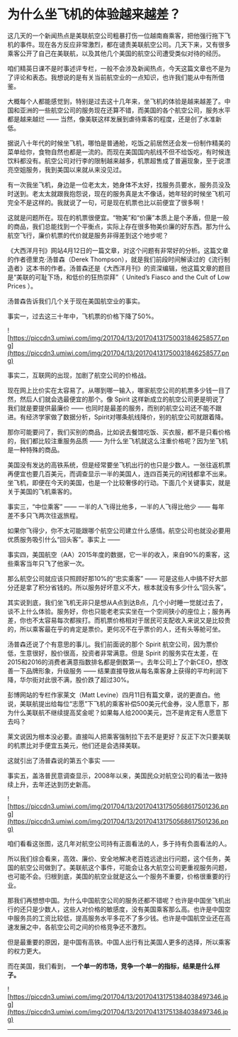 # 为什么坐飞机的体验越来越差？

这几天的一个新闻热点是美联航空公司粗暴打伤一位越南裔乘客，把他强行拖下飞机的事件。现在各方反应非常激烈，都在谴责美联航空公司。几天下来，又有很多乘客公开了自己在美联航，以及其他几个美国的航空公司遭受类似对待的经历。

咱们精英日课不是时事述评专栏，一般不会涉及新闻热点，今天这篇文章也不是为了评论和表态。我想说的是有关当前航空业的一点知识，也许我们能从中有所借鉴。

大概每个人都能感觉到，特别是过去这十几年来，坐飞机的体验是越来越差了。中国和亚洲的一些航空公司的服务现在还算不错，而美国的各个航空公司，服务水平都是越来越烂 —— 当然，像美联这样发展到虐待乘客的程度，还是创了水准新低。

据说八十年代的时候坐飞机，哪怕是普通舱，吃饭之前居然还会发一份制作精美的菜单给你，食物自然也都是一流的。而现在美国国内航线不但不给饭吃，有时候连饮料都没有。航空公司对行李的限制越来越多，机票超售成了普遍现象，至于说漂亮空姐服务，我到美国以来就从来没见过。

有一次我坐飞机，身边是一位老太太，她身体不太好，找服务员要水，服务员没及时送到。老太太就跟我抱怨说，现在的服务真是太不像话，她年轻的时候坐飞机可完全不是这样的。我就说了一句，可是现在机票也比以前便宜了很多啊！

这就是问题所在。现在的机票很便宜。“物美”和“价廉”本质上是个矛盾，但是一般的商品，我们总能找到一个平衡点，实际上存在很多物美价廉的好东西。那为什么航空飞行，廉价机票的代价就是服务非得差到这个地步呢？

《大西洋月刊》网站4月12日的一篇文章，对这个问题有非常好的分析。这篇文章的作者德里克·汤普森（Derek Thompson），就是我们前段时间解读过的《流行制造者》这本书的作者。汤普森还是《大西洋月刊》的资深编辑，他这篇文章的题目是“美联的可耻下场，和低价的狂热崇拜”（ United’s Fiasco and the Cult of Low Prices ）。

汤普森告诉我们几个关于现在美国航空业的事实。

事实一，过去这三十年中，飞机票的价格下降了50%。 

![https://piccdn3.umiwi.com/img/201704/13/201704131750031846258577.png](https://piccdn3.umiwi.com/img/201704/13/201704131750031846258577.png)

事实二，互联网的出现，加剧了航空公司的价格战。

现在网上比价实在太容易了。从哪到哪一输入，哪家航空公司的机票多少钱一目了然，然后人们就会选最便宜的那个。像 Spirit 这样新成立的航空公司更是明说了我们就是要提供最廉价 —— 也同时是最差的服务，而别的航空公司还不能不跟进。有经济学家做了数据分析，Spirit对哪条航线降价，别的航空公司就跟着降。

那你可能要问了，我们买别的商品，比如说去餐馆吃饭、买衣服，都不是只看价格的，我们都比较注重服务品质 —— 为什么坐飞机就这么注重价格呢？因为坐飞机是一种特殊的商品。

美国没有发达的高铁系统，但是经常要坐飞机出行的也只是少数人。一张往返机票再便宜也要几百美元，而调查显示一半的美国人，连四百美元的闲钱都拿不出来。坐飞机，即便在今天的美国，也是一个比较奢侈的行动。下面几个关键事实，就是关于美国的飞机乘客的。

事实三，“中位乘客” —— 一半的人飞得比他多，一半的人飞得比他少 —— 每年差不多只飞两次往返旅程。

如果你飞得少，你不太可能跟哪个航空公司建立什么感情。航空公司也就没必要用优质服务吸引什么“回头客”。事实上 ——

事实四，美国航空（AA）2015年度的数据，它一半的收入，来自90%的乘客，这些乘客当年只飞了他家一次。

那么航空公司就应该只照顾好那10%的“忠实乘客” —— 可是这些人中搞不好大部分还是拿了积分省钱的。所以服务好坏意义不大，根本就没有多少什么“回头客”。

其实说到底，我们坐飞机无非只是想从A点到达B点，几个小时睡一觉就过去了，谈不上什么体验。服务好，你也只能老老实实坐在一个空间狭小的座位上；服务再差，你也不太容易每次都挨打。而机票价格相对于居民可支配收入来说又是比较贵的，所以乘客最在乎的肯定是票价。更何况不在乎票价的人，还有头等舱可坐。

汤普森还说了个有意思的事儿。我们前面说的那个 Spirit 航空公司，因为票价低，生意很好，股价很高，投资者非常满意。但是 Spirit 的服务实在太差，在2015和2016的消费者满意指数排名都是倒数第一。去年公司上了个新CEO，想改善一下品牌形象，升级服务 —— 结果直接导致从每名乘客身上获得的平均利润下降，华尔街对此很不满，股价跌了超过30%。

彭博网站的专栏作家莱文（Matt Levine）四月11日有篇文章，说的更直白。他说，美联航提出给每位“志愿”下飞机的乘客补偿500美元代金券，没人愿意下，那为什么美联航不继续提高奖金呢？如果每人给2000美元，岂不是肯定有人愿意下去吗？

莱文说因为根本没必要。直接叫人把乘客强制拉下去不是更好？反正下次只要美联的机票比对手便宜五美元，他们还是会选择美联。

这就引出了汤普森说的第五个事实 —— 

事实五，盖洛普民意调查显示，2008年以来，美国民众对航空公司的看法一致持续上升，去年还达到历史新高。 

![https://piccdn3.umiwi.com/img/201704/13/201704131750568617501236.png](https://piccdn3.umiwi.com/img/201704/13/201704131750568617501236.png)

咱们看看这张图，这几年对航空公司持有正面看法的人，多于持有负面看法的人。

所以我们综合看来，高效、廉价、安全地解决老百姓远途出行问题，这个任务，美国的航空公司做到了。美联航这个事件，可能会让各大航空公司更重视服务问题，也可能不会。归根到底，美国的航空业就是这么一个服务不重要，价格很重要的行业。

那我们再想想中国。为什么中国航空公司的服务还都不错呢？也许是中国坐飞机出行的还只是少数人，这些人对价格的敏感度，没有美国乘客那么高。也许是中国空中服务员的工资比较低，提高服务水平多花不了多少钱。也许是中国航空业还在高速发展之中，各航空公司之间的价格竞争还不激烈。

但是最重要的原因，是中国有高铁。中国人出行有比美国人更多的选择，所以乘客的权力更大。

而在美国，我们看到， **一个单一的市场，竞争一个单一的指标，结果是什么样子。**  

![https://piccdn3.umiwi.com/img/201704/13/201704131751384038497346.jpg](https://piccdn3.umiwi.com/img/201704/13/201704131751384038497346.jpg)

---
